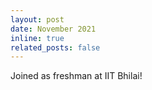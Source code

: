 ```yaml
---
layout: post
date: November 2021
inline: true
related_posts: false
---
```

Joined as freshman at IIT Bhilai!
